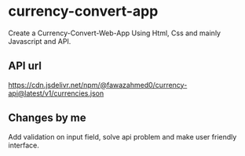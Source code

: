 # currency-convert-app
Create a Currency-Convert-Web-App Using Html, Css and mainly Javascript and API.

## API url
https://cdn.jsdelivr.net/npm/@fawazahmed0/currency-api@latest/v1/currencies.json

## Changes by me
Add validation on input field, solve api problem and make user friendly interface.
